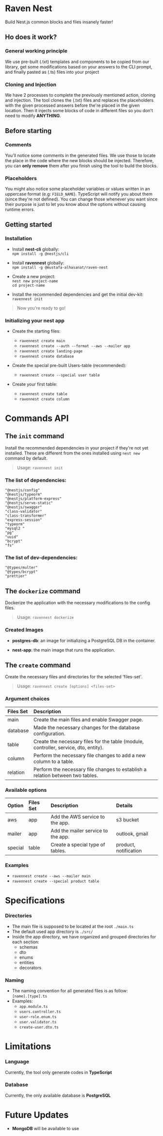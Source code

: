 # Raven Nest

Build Nest.js common blocks and files insanely faster!

## Ho does it work?

### General working principle

We use pre-built (.txt) templates and components to be copied from our library, get some modifications based on your answers to the CLI prompt, and finally pasted as (.ts) files into your project

### Cloning and Injection

We have 2 processes to complete the previously mentioned action, cloning and injection. The tool clones the (.txt) files and replaces the placeholders with the given processed answers before the're placed in the given location. Then it injects some blocks of code in different files so you don't need to modify **ANYTHING**.

## Before starting

### Comments

You'll notice some comments in the generated files. We use those to locate the place in the code where the new blocks should be injected. Therefore, you can **only remove** them after you finish using the tool to build the blocks.

### Placeholders

You might also notice some placeholder variables or values written in an uppercase format (e.g: `FIELD_NAME`). TypeScript will notify you about them (since they're not defined). You can change those whenever you want since their purpose is just to let you know about the options without causing runtime errors.

## Getting started

### Installation

-   Install **nest-cli** globally:  
     `npm install -g @nestjs/cli`

-   Install **ravennest** globally:  
     `npm install -g @mustafa-alhasanat/raven-nest`

-   Create a new project:  
     `nest new project-name`  
     `cd project-name`

-   Install the recommended dependencies and get the initial dev-kit:  
     `ravennest init`

> Now you're ready to go!

### Initializing your nest app

-   Create the starting files:

    -   `ravennest create main`
    -   `ravennest create --auth --format --aws --mailer app`
    -   `ravennest create landing-page`
    -   `ravennest create database`

-   Create the special pre-built Users-table (recommended):

    -   `ravennest create --special user table`

-   Create your first table:

    -   `ravennest create table`
    -   `ravennest create column`

# Commands API

## The `init` command

Install the recommended dependencies in your project if they're not yet installed. These are different from the ones installed using `nest new` command by default.

> Usage: `ravennest init`

### The list of dependencies:

```
"@nestjs/config"
"@nestjs/typeorm"
"@nestjs/platform-express"
"@nestjs/serve-static"
"@nestjs/swagger"
"class-validator"
"class-transformer"
"express-session"
"typeorm"
"mysql2 "
"pg"
"uuid"
"bcrypt"
"fs"
```

### The list of dev-dependencies:

```
"@types/multer"
"@types/bcrypt"
"prettier"
```

## The `dockerize` command

Dockerize the application with the necessary modifications to the config files.

> Usage: `ravennest dockerize`

### Created Images

-   **postgres-db**: an image for initializing a PostgreSQL DB in the container.

-   **nest-app**: the main image that runs the application.

## The `create` command

Create the necessary files and directories for the selected 'files-set'.

> Usage: `ravennest create [options] <files-set>`

### Argument choices

| Files Set | Description                                                                          |
| :-------- | :----------------------------------------------------------------------------------- |
| main      | Create the main files and enable Swagger page.                                       |
| database  | Made the necessary changes for the database configuration.                           |
| table     | Create the necessary files for the table (module, controller, service, dto, entity). |
| column    | Perform the necessary file changes to add a new column to a table.                   |
| relation  | Perform the necessary file changes to establish a relation between two tables.       |

### Available options

| Option  | Files Set | Description                        | Details                      |
| :------ | :-------- | :--------------------------------- | :--------------------------- |
| aws     | app       | Add the AWS service to the app.    | s3 bucket                    |
| mailer  | app       | Add the mailer service to the app. | outlook, gmail               |
| special | table     | Create a special type of tables.   | product, notification  |

### Examples

-   `ravennest create --aws --mailer main`
-   `ravennest create --special product table`

# Specifications

### Directories

-   The main file is supposed to be located at the root `./main.ts`
-   The default used app directory is `./src/`
-   Inside the app directory, we have organized and grouped directories for each section:
    -   schemas
    -   dto
    -   enums
    -   entities
    -   decorators

### Naming

-   The naming convention for all generated files is as follow:  
     `[name].[type].ts`
-   Examples:
    -   `app.module.ts`
    -   `users.controller.ts`
    -   `user-role.enum.ts`
    -   `user.validator.ts`
    -   `create-user.dto.ts`

# Limitations

### Language

Currently, the tool only generate codes in **TypeScript**

### Database

Currently, the only available database is **PostgreSQL**

# Future Updates

-   **MongoDB** will be available to use
